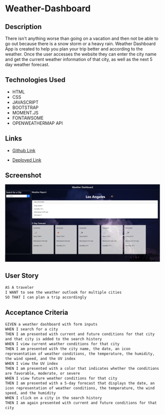# Weather-Dashboard


## Description 

There isn't anything worse than going on a vacation and then not be able to go out because there is a snow storm or a heavy rain. Weather Dashboard App is created to help you plan your trip better and according to the weather. Once the user accesses the website they can enter the city name and get the current weather information of that city, as well as the next 5 day weather forecast.





## Technologies Used
- HTML 
- CSS
- JAVASCRIPT
- BOOTSTRAP
- MOMENT.JS
- FONTAWSOME
- OPENWEATHERMAP API



## Links 

- [Github Link](https://github.com/rajveer-s/Weather-Dashboard)

- [Deployed Link](https://rajveer-s.github.io/Weather-Dashboard/)


## Screenshot
![Screenshot](./develop/screenshot/Weather%20Dashboard.png)


## User Story

```
AS A traveler
I WANT to see the weather outlook for multiple cities
SO THAT I can plan a trip accordingly
```

## Acceptance Criteria

```
GIVEN a weather dashboard with form inputs
WHEN I search for a city
THEN I am presented with current and future conditions for that city and that city is added to the search history
WHEN I view current weather conditions for that city
THEN I am presented with the city name, the date, an icon representation of weather conditions, the temperature, the humidity, the wind speed, and the UV index
WHEN I view the UV index
THEN I am presented with a color that indicates whether the conditions are favorable, moderate, or severe
WHEN I view future weather conditions for that city
THEN I am presented with a 5-day forecast that displays the date, an icon representation of weather conditions, the temperature, the wind speed, and the humidity
WHEN I click on a city in the search history
THEN I am again presented with current and future conditions for that city
```